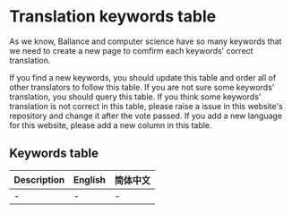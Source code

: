 # Translation keywords table

As we know, Ballance and computer science have so many keywords that we need to create a new page to comfirm each keywords' correct translation.

If you find a new keywords, you should update this table and order all of other translators to follow this table. If you are not sure some keywords' translation, you should query this table. If you think some keywords' translation is not correct in this table, please raise a issue in this website's repository and change it after the vote passed. If you add a new language for this website, please add a new column in this table.

## Keywords table

|Description|English|简体中文|
|:---|:---|:---|
|-|-|-|
